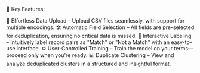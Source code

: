 🚀 Key Features:

   📂 Effortless Data Upload – Upload CSV files seamlessly, with support for multiple encodings.
   🛠️ Automatic Field Selection – All fields are pre-selected for deduplication, ensuring no critical data is missed.
   🎯 Interactive Labeling – Intuitively label record pairs as "Match" or "Not a Match" with an easy-to-use interface.
   ⚙️ User-Controlled Training – Train the model on your terms—proceed only when you're ready.
   📊 Duplicate Clustering – View and analyze deduplicated clusters in a structured and insightful format.
